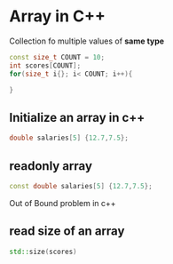 # Array in C++

Collection fo multiple values of **same type**

```c++
const size_t COUNT = 10;
int scores[COUNT];
for(size_t i{}; i< COUNT; i++){

}
```

## Initialize an array in c++

```c++
double salaries[5] {12.7,7.5};
```

## readonly array

```c++
const double salaries[5] {12.7,7.5};
```

Out of Bound problem in c++

## read size of an array

```c++
std::size(scores)
```
